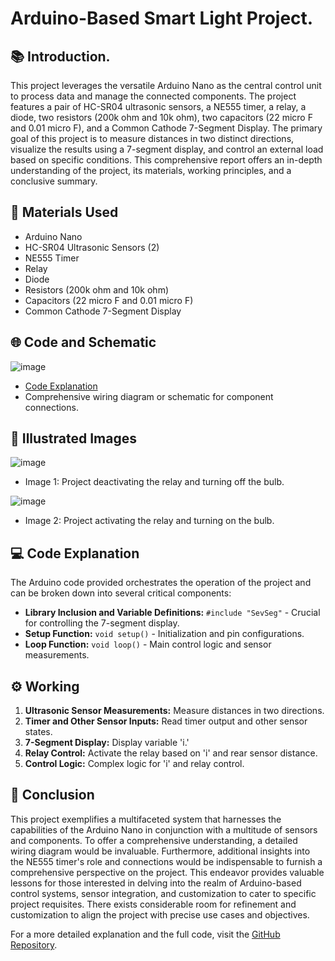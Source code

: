 # Arduino-Based Smart Light Project.

## 📚 Introduction.  
This project leverages the versatile Arduino Nano as the central control unit to process data and manage the connected components. The project features a pair of HC-SR04 ultrasonic sensors, a NE555 timer, a relay, a diode, two resistors (200k ohm and 10k ohm), two capacitors (22 micro F and 0.01 micro F), and a Common Cathode 7-Segment Display. The primary goal of this project is to measure distances in two distinct directions, visualize the results using a 7-segment display, and control an external load based on specific conditions. This comprehensive report offers an in-depth understanding of the project, its materials, working principles, and a conclusive summary.

## 🧰 Materials Used
- Arduino Nano
- HC-SR04 Ultrasonic Sensors (2)
- NE555 Timer
- Relay
- Diode
- Resistors (200k ohm and 10k ohm)
- Capacitors (22 micro F and 0.01 micro F)
- Common Cathode 7-Segment Display

## 🌐 Code and Schematic

![image](https://github.com/itheaks/iot-smartlight/assets/134759689/bcc46577-c891-4665-982e-bf0d6a19dd87)


- [Code Explanation](https://github.com/itheaks/iot-smartlight)
- Comprehensive wiring diagram or schematic for component connections.

## 📸 Illustrated Images


![image](https://github.com/itheaks/iot-smartlight/assets/134759689/4ab23fc3-18fb-484c-b367-3f82f0d397d9)


- Image 1: Project deactivating the relay and turning off the bulb.


![image](https://github.com/itheaks/iot-smartlight/assets/134759689/571d5a35-ea8a-408d-839f-b117260c4ea6)


- Image 2: Project activating the relay and turning on the bulb.

## 💻 Code Explanation
The Arduino code provided orchestrates the operation of the project and can be broken down into several critical components:
- **Library Inclusion and Variable Definitions:** `#include "SevSeg"` - Crucial for controlling the 7-segment display.
- **Setup Function:** `void setup()` - Initialization and pin configurations.
- **Loop Function:** `void loop()` - Main control logic and sensor measurements.

## ⚙️ Working
1. **Ultrasonic Sensor Measurements:** Measure distances in two directions.
2. **Timer and Other Sensor Inputs:** Read timer output and other sensor states.
3. **7-Segment Display:** Display variable 'i.'
4. **Relay Control:** Activate the relay based on 'i' and rear sensor distance.
5. **Control Logic:** Complex logic for 'i' and relay control.

## 📝 Conclusion
This project exemplifies a multifaceted system that harnesses the capabilities of the Arduino Nano in conjunction with a multitude of sensors and components. To offer a comprehensive understanding, a detailed wiring diagram would be invaluable. Furthermore, additional insights into the NE555 timer's role and connections would be indispensable to furnish a comprehensive perspective on the project. This endeavor provides valuable lessons for those interested in delving into the realm of Arduino-based control systems, sensor integration, and customization to cater to specific project requisites. There exists considerable room for refinement and customization to align the project with precise use cases and objectives.

For a more detailed explanation and the full code, visit the [GitHub Repository](https://github.com/itheaks/iot-smartlight).
